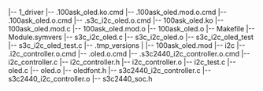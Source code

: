 |-- 1_driver
    |-- .100ask_oled.ko.cmd
    |-- .100ask_oled.mod.o.cmd
    |-- .100ask_oled.o.cmd
    |-- .s3c_i2c_oled.o.cmd
    |-- 100ask_oled.ko
    |-- 100ask_oled.mod.c
    |-- 100ask_oled.mod.o
    |-- 100ask_oled.o
    |-- Makefile
    |-- Module.symvers
    |-- s3c_i2c_oled.c
    |-- s3c_i2c_oled.o
    |-- s3c_i2c_oled_test
    |-- s3c_i2c_oled_test.c
    |-- .tmp_versions
    |   |-- 100ask_oled.mod
    |-- i2c
        |-- .i2c_controller.o.cmd
        |-- .oled.o.cmd
        |-- .s3c2440_i2c_controller.o.cmd
        |-- i2c_controller.c
        |-- i2c_controller.h
        |-- i2c_controller.o
        |-- i2c_test.c
        |-- oled.c
        |-- oled.o
        |-- oledfont.h
        |-- s3c2440_i2c_controller.c
        |-- s3c2440_i2c_controller.o
        |-- s3c2440_soc.h
